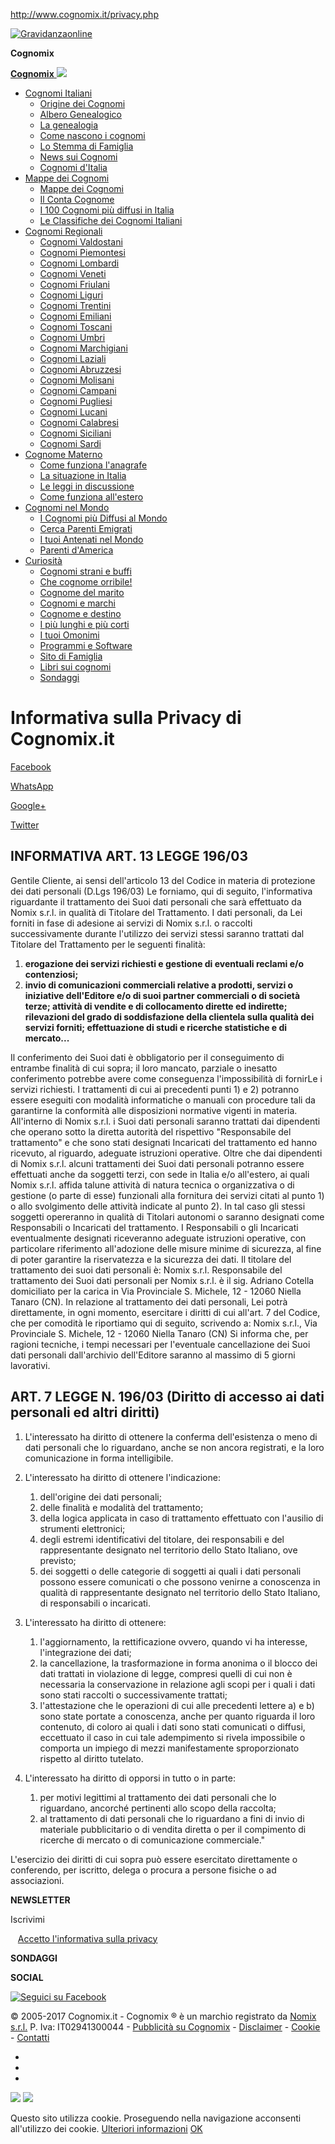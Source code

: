 http://www.cognomix.it/privacy.php

[![Gravidanzaonline](http://cdn.nomix.eu/img/loghi/gravidanzaonline-40.png)](http://www.gravidanzaonline.it/)

[](http://www.cognomix.it/ "Cognomix")
**Cognomix**

<a href="#" class="pure-menu-responsive-toggle pure-menu-responsive-toggle-custom"></a> <a href="http://www.cognomix.it/" class="pure-menu-link pure-menu-link-custom pure-menu-heading pure-menu-heading-custom"><span class="pure-hidden-xl"><span class="logo-small"><strong>Cognomix</strong></span></span> <span class="pure-hidden-xs pure-hidden-sm pure-hidden-md pure-hidden-lg"><img src="http://www.cognomix.it/img/logo_n.png" /></span></a>
-   <a href="#" class="pure-menu-link pure-menu-link-custom">Cognomi Italiani</a>
    -   <a href="/origine.php" class="pure-menu-link pure-menu-link-custom">Origine dei Cognomi</a>
    -   <a href="/albero-genealogico.php" class="pure-menu-link pure-menu-link-custom">Albero Genealogico</a>
    -   <a href="/genealogia.php" class="pure-menu-link pure-menu-link-custom">La genealogia</a>
    -   <a href="/come-sono-nati-i-cognomi.php" class="pure-menu-link pure-menu-link-custom">Come nascono i cognomi</a>
    -   <a href="/stemma-araldico-di-famiglia.php" class="pure-menu-link pure-menu-link-custom">Lo Stemma di Famiglia</a>
    -   <a href="/news.php" class="pure-menu-link pure-menu-link-custom">News sui Cognomi</a>
    -   <a href="/curiosita-1-i-cognomi-piu-diffusi.php" class="pure-menu-link pure-menu-link-custom">Cognomi d'Italia</a>
-   <a href="#" class="pure-menu-link pure-menu-link-custom">Mappe dei Cognomi</a>
    -   <a href="/mappe-dei-cognomi-italiani/" class="pure-menu-link pure-menu-link-custom">Mappe dei Cognomi</a>
    -   <a href="/conta-cognome-quante-persone-in-italia.php" class="pure-menu-link pure-menu-link-custom">Il Conta Cognome</a>
    -   <a href="/cognomi-piu-diffusi-in-italia.php" class="pure-menu-link pure-menu-link-custom">I 100 Cognomi più diffusi in Italia</a>
    -   <a href="/classifiche-cognomi-regioni-province-comuni.php" class="pure-menu-link pure-menu-link-custom">Le Classifiche dei Cognomi Italiani</a>
-   <a href="/cognomi-regionali.php" class="pure-menu-link pure-menu-link-custom">Cognomi Regionali</a>
    -   <a href="/cognomi-valdostani.php" class="pure-menu-link pure-menu-link-custom">Cognomi Valdostani</a>
    -   <a href="/cognomi-piemontesi.php" class="pure-menu-link pure-menu-link-custom">Cognomi Piemontesi</a>
    -   <a href="/cognomi-lombardi.php" class="pure-menu-link pure-menu-link-custom">Cognomi Lombardi</a>
    -   <a href="/cognomi-veneti.php" class="pure-menu-link pure-menu-link-custom">Cognomi Veneti</a>
    -   <a href="/cognomi-friulani.php" class="pure-menu-link pure-menu-link-custom">Cognomi Friulani</a>
    -   <a href="/cognomi-liguri.php" class="pure-menu-link pure-menu-link-custom">Cognomi Liguri</a>
    -   <a href="/cognomi-trentini.php" class="pure-menu-link pure-menu-link-custom">Cognomi Trentini</a>
    -   <a href="/cognomi-emiliani.php" class="pure-menu-link pure-menu-link-custom">Cognomi Emiliani</a>
    -   <a href="/cognomi-toscani.php" class="pure-menu-link pure-menu-link-custom">Cognomi Toscani</a>
    -   <a href="/cognomi-umbri.php" class="pure-menu-link pure-menu-link-custom">Cognomi Umbri</a>
    -   <a href="/cognomi-marchigiani.php" class="pure-menu-link pure-menu-link-custom">Cognomi Marchigiani</a>
    -   <a href="/cognomi-laziali.php" class="pure-menu-link pure-menu-link-custom">Cognomi Laziali</a>
    -   <a href="/cognomi-abruzzesi.php" class="pure-menu-link pure-menu-link-custom">Cognomi Abruzzesi</a>
    -   <a href="/cognomi-molisani.php" class="pure-menu-link pure-menu-link-custom">Cognomi Molisani</a>
    -   <a href="/cognomi-campani.php" class="pure-menu-link pure-menu-link-custom">Cognomi Campani</a>
    -   <a href="/cognomi-pugliesi.php" class="pure-menu-link pure-menu-link-custom">Cognomi Pugliesi</a>
    -   <a href="/cognomi-lucani.php" class="pure-menu-link pure-menu-link-custom">Cognomi Lucani</a>
    -   <a href="/cognomi-calabresi.php" class="pure-menu-link pure-menu-link-custom">Cognomi Calabresi</a>
    -   <a href="/cognomi-siciliani.php" class="pure-menu-link pure-menu-link-custom">Cognomi Siciliani</a>
    -   <a href="/cognomi-sardi.php" class="pure-menu-link pure-menu-link-custom">Cognomi Sardi</a>
-   <a href="/cognome-materno.php" class="pure-menu-link pure-menu-link-custom">Cognome Materno</a>
    -   <a href="/cognome-materno-anagrafe-nascita.php" class="pure-menu-link pure-menu-link-custom">Come funziona l'anagrafe</a>
    -   <a href="/cognome-materno-in-italia.php" class="pure-menu-link pure-menu-link-custom">La situazione in Italia</a>
    -   <a href="/cognome-materno-legge.php" class="pure-menu-link pure-menu-link-custom">Le leggi in discussione</a>
    -   <a href="/cognome-materno-estero.php" class="pure-menu-link pure-menu-link-custom">Come funziona all'estero</a>
-   <a href="#" class="pure-menu-link pure-menu-link-custom">Cognomi nel Mondo</a>
    -   <a href="/cognomi-piu-diffusi-al-mondo.php" class="pure-menu-link pure-menu-link-custom">I Cognomi più Diffusi al Mondo</a>
    -   <a href="/emigrati.php" class="pure-menu-link pure-menu-link-custom">Cerca Parenti Emigrati</a>
    -   <a href="/antenati.php" class="pure-menu-link pure-menu-link-custom">I tuoi Antenati nel Mondo</a>
    -   <a href="/america.php" class="pure-menu-link pure-menu-link-custom">Parenti d'America</a>
-   <a href="#" class="pure-menu-link pure-menu-link-custom">Curiosità</a>
    -   <a href="/cognomi-strani-divertenti-ridicoli-imbarazzanti.php" class="pure-menu-link pure-menu-link-custom">Cognomi strani e buffi</a>
    -   <a href="/che-cognome-orribile.php" class="pure-menu-link pure-menu-link-custom">Che cognome orribile!</a>
    -   <a href="/cognome-del-marito.php" class="pure-menu-link pure-menu-link-custom">Cognome del marito</a>
    -   <a href="/quando-il-cognome-diventa-un-marchio.php" class="pure-menu-link pure-menu-link-custom">Cognomi e marchi</a>
    -   <a href="/cognomi-mestieri.php" class="pure-menu-link pure-menu-link-custom">Cognome e destino</a>
    -   <a href="/cognomi-italiani-piu-lunghi-corti.php" class="pure-menu-link pure-menu-link-custom">I più lunghi e più corti</a>
    -   <a href="/omonimi.php" class="pure-menu-link pure-menu-link-custom">I tuoi Omonimi</a>
    -   <a href="/programmi-per-realizzare-un-albero-genealogico-gratuito.php" class="pure-menu-link pure-menu-link-custom">Programmi e Software</a>
    -   <a href="/sito-di-famiglia.php" class="pure-menu-link pure-menu-link-custom">Sito di Famiglia</a>
    -   <a href="/libri-sui-cognomi.php" class="pure-menu-link pure-menu-link-custom">Libri sui cognomi</a>
    -   <a href="/sondaggi.php" class="pure-menu-link pure-menu-link-custom">Sondaggi</a>

<a href="#" id="btn-ricerca" class="pure-menu-ricerca pure-menu-link pure-menu-link-custom" title="Ricerca sul sito"></a>

<span class="fa fa-2x fa-caret-up"></span>

Informativa sulla Privacy di Cognomix.it
========================================

<a href="" class="a2a_nomix_fb a2a_button_facebook"><span class="a2a_nomix_ico"></span> <span class="a2a_nomix_txt">Facebook</span></a>

<a href="" class="a2a_nomix_wa a2a_button_whatsapp"><span class="a2a_nomix_ico"></span> <span class="a2a_nomix_txt">WhatsApp</span></a>

<a href="" class="a2a_nomix_gp a2a_button_google_plus"><span class="a2a_nomix_ico"></span> <span class="a2a_nomix_txt">Google+</span></a>

<a href="" class="a2a_nomix_tw a2a_button_twitter"><span class="a2a_nomix_ico"></span> <span class="a2a_nomix_txt">Twitter</span></a>

<a href="https://www.addtoany.com/share_save" class="a2a_dd"></a>

INFORMATIVA ART. 13 LEGGE 196/03
--------------------------------

Gentile Cliente,
ai sensi dell'articolo 13 del Codice in materia di protezione dei dati personali (D.Lgs 196/03) Le forniamo, qui di seguito, l'informativa riguardante il trattamento dei Suoi dati personali che sarà effettuato da Nomix s.r.l. in qualità di Titolare del Trattamento.
I dati personali, da Lei forniti in fase di adesione ai servizi di Nomix s.r.l. o raccolti successivamente durante l'utilizzo dei servizi stessi saranno trattati dal Titolare del Trattamento per le seguenti finalità:

1.  **erogazione dei servizi richiesti e gestione di eventuali reclami e/o contenziosi;**
2.  **invio di comunicazioni commerciali relative a prodotti, servizi o iniziative dell'Editore e/o di suoi partner commerciali o di società terze; attività di vendite e di collocamento dirette ed indirette; rilevazioni del grado di soddisfazione della clientela sulla qualità dei servizi forniti; effettuazione di studi e ricerche statistiche e di mercato...**

Il conferimento dei Suoi dati è obbligatorio per il conseguimento di entrambe finalità di cui sopra; il loro mancato, parziale o inesatto conferimento potrebbe avere come conseguenza l'impossibilità di fornirLe i servizi richiesti.
I trattamenti di cui ai precedenti punti 1) e 2) potranno essere eseguiti con modalità informatiche o manuali con procedure tali da garantirne la conformità alle disposizioni normative vigenti in materia.
All'interno di Nomix s.r.l. i Suoi dati personali saranno trattati dai dipendenti che operano sotto la diretta autorità del rispettivo "Responsabile del trattamento" e che sono stati designati Incaricati del trattamento ed hanno ricevuto, al riguardo, adeguate istruzioni operative.
Oltre che dai dipendenti di Nomix s.r.l. alcuni trattamenti dei Suoi dati personali potranno essere effettuati anche da soggetti terzi, con sede in Italia e/o all'estero, ai quali Nomix s.r.l. affida talune attività di natura tecnica o organizzativa o di gestione (o parte di esse) funzionali alla fornitura dei servizi citati al punto 1) o allo svolgimento delle attività indicate al punto 2). In tal caso gli stessi soggetti opereranno in qualità di Titolari autonomi o saranno designati come Responsabili o Incaricati del trattamento. I Responsabili o gli Incaricati eventualmente designati riceveranno adeguate istruzioni operative, con particolare riferimento all'adozione delle misure minime di sicurezza, al fine di poter garantire la riservatezza e la sicurezza dei dati.
Il titolare del trattamento dei suoi dati personali è: Nomix s.r.l.
Responsabile del trattamento dei Suoi dati personali per Nomix s.r.l. è il sig. Adriano Cotella domiciliato per la carica in Via Provinciale S. Michele, 12 - 12060 Niella Tanaro (CN).
In relazione al trattamento dei dati personali, Lei potrà direttamente, in ogni momento, esercitare i diritti di cui all'art. 7 del Codice, che per comodità le riportiamo qui di seguito, scrivendo a:
Nomix s.r.l., Via Provinciale S. Michele, 12 - 12060 Niella Tanaro (CN)
Si informa che, per ragioni tecniche, i tempi necessari per l'eventuale cancellazione dei Suoi dati personali dall'archivio dell'Editore saranno al massimo di 5 giorni lavorativi.

ART. 7 LEGGE N. 196/03 (Diritto di accesso ai dati personali ed altri diritti)
------------------------------------------------------------------------------

1.  L'interessato ha diritto di ottenere la conferma dell'esistenza o meno di dati personali che lo riguardano, anche se non ancora registrati, e la loro comunicazione in forma intelligibile.
2.  L'interessato ha diritto di ottenere l'indicazione:
    1.  dell'origine dei dati personali;
    2.  delle finalità e modalità del trattamento;
    3.  della logica applicata in caso di trattamento effettuato con l'ausilio di strumenti elettronici;
    4.  degli estremi identificativi del titolare, dei responsabili e del rappresentante designato nel territorio dello Stato Italiano, ove previsto;
    5.  dei soggetti o delle categorie di soggetti ai quali i dati personali possono essere comunicati o che possono venirne a conoscenza in qualità di rappresentante designato nel territorio dello Stato Italiano, di responsabili o incaricati.

3.  L'interessato ha diritto di ottenere:
    1.  l'aggiornamento, la rettificazione ovvero, quando vi ha interesse, l'integrazione dei dati;
    2.  la cancellazione, la trasformazione in forma anonima o il blocco dei dati trattati in violazione di legge, compresi quelli di cui non è necessaria la conservazione in relazione agli scopi per i quali i dati sono stati raccolti o successivamente trattati;
    3.  l'attestazione che le operazioni di cui alle precedenti lettere a) e b) sono state portate a conoscenza, anche per quanto riguarda il loro contenuto, di coloro ai quali i dati sono stati comunicati o diffusi, eccettuato il caso in cui tale adempimento si rivela impossibile o comporta un impiego di mezzi manifestamente sproporzionato rispetto al diritto tutelato.

4.  L'interessato ha diritto di opporsi in tutto o in parte:
    1.  per motivi legittimi al trattamento dei dati personali che lo riguardano, ancorché pertinenti allo scopo della raccolta;
    2.  al trattamento di dati personali che lo riguardano a fini di invio di materiale pubblicitario o di vendita diretta o per il compimento di ricerche di mercato o di comunicazione commerciale."

L'esercizio dei diritti di cui sopra può essere esercitato direttamente o conferendo, per iscritto, delega o procura a persone fisiche o ad associazioni.

**NEWSLETTER**

Iscrivimi

   <a href="/privacy.php" class="colore1">Accetto l'informativa sulla privacy</a>

**SONDAGGI**

**SOCIAL**

[![Seguici su Facebook](/immagini/facebook-plugin.png)](https://www.facebook.com/cognomix.it/)

© 2005-2017 Cognomix.it - Cognomix ® è un marchio registrato da <a href="http://www.nomix.eu" class="colore1" title="Nomix s.r.l. Network">Nomix s.r.l.</a>
P. Iva: IT02941300044 - <a href="/pubblicita.php" class="colore1" title="Pubblicità su Cognomix">Pubblicità su Cognomix</a> - <a href="/disclaimer.php" class="colore1" title="Disclaimer">Disclaimer</a> - <a href="/cookie-policy.php" class="colore1" title="Cookie Policy">Cookie</a> - <a href="/contatti.php" class="colore1" title="Contatti">Contatti</a>

-   <a href="https://www.facebook.com/cognomix.it" class="a2a_nomix_fb" title="Facebook"><span class="a2a_nomix_ico_t"></span></a>
-   <a href="https://plus.google.com/+cognomix" class="a2a_nomix_gp" title="Google+"><span class="a2a_nomix_ico_t"></span></a>
-   <a href="https://itunes.apple.com/it/app/cognomi-italiani/id498964446?mt=8&amp;uo=4&amp;at=1l3v7Cm" class="a2a_nomix_ap" title="App iOs"><span class="a2a_nomix_ico_t"></span></a>

![](http://b.scorecardresearch.com/p?c1=2&c2=18206172&cv=2.0&cj=1)
![](//secure-it.imrworldwide.com/cgi-bin/m?ci=intelia-it&cg=0&cc=0&ts=noscript)

Questo sito utilizza cookie. Proseguendo nella navigazione acconsenti all'utilizzo dei cookie. [Ulteriori informazioni](http://www.cognomix.it/cookie-policy.php) <a href="#" id="CookiePolicyX">OK</a>


